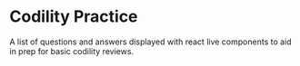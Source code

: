 # Codility Practice

A list of questions and answers displayed with react live components to aid in prep for basic codility reviews.
